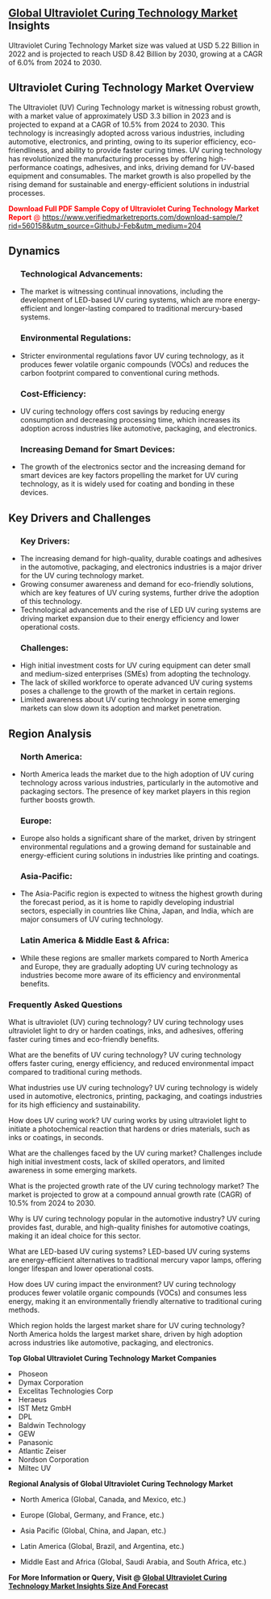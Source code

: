 <h2><a href="https://www.verifiedmarketreports.com/download-sample/?rid=560158&amp;utm_source=GithubJ&amp;utm_medium=204" target="_blank">Global Ultraviolet Curing Technology Market</a> Insights</h2><p>Ultraviolet Curing Technology Market size was valued at USD 5.22 Billion in 2022 and is projected to reach USD 8.42 Billion by 2030, growing at a CAGR of 6.0% from 2024 to 2030.</p><p> <h2>Ultraviolet Curing Technology Market Overview</h2> <p>The Ultraviolet (UV) Curing Technology market is witnessing robust growth, with a market value of approximately USD 3.3 billion in 2023 and is projected to expand at a CAGR of 10.5% from 2024 to 2030. This technology is increasingly adopted across various industries, including automotive, electronics, and printing, owing to its superior efficiency, eco-friendliness, and ability to provide faster curing times. UV curing technology has revolutionized the manufacturing processes by offering high-performance coatings, adhesives, and inks, driving demand for UV-based equipment and consumables. The market growth is also propelled by the rising demand for sustainable and energy-efficient solutions in industrial processes.</p> <p><p><span class=""><span style="color: #ff0000;"><strong>Download Full PDF Sample Copy of Ultraviolet Curing Technology Market Report</strong> @ </span><a href="https://www.verifiedmarketreports.com/download-sample/?rid=560158&amp;utm_source=GithubJ-Feb&amp;utm_medium=204" target="_blank">https://www.verifiedmarketreports.com/download-sample/?rid=560158&amp;utm_source=GithubJ-Feb&amp;utm_medium=204</a></span></p></p> <h2>Dynamics</h2> <ul> <h3>Technological Advancements:</h3> <li>The market is witnessing continual innovations, including the development of LED-based UV curing systems, which are more energy-efficient and longer-lasting compared to traditional mercury-based systems.</li> <h3>Environmental Regulations:</h3> <li>Stricter environmental regulations favor UV curing technology, as it produces fewer volatile organic compounds (VOCs) and reduces the carbon footprint compared to conventional curing methods.</li> <h3>Cost-Efficiency:</h3> <li>UV curing technology offers cost savings by reducing energy consumption and decreasing processing time, which increases its adoption across industries like automotive, packaging, and electronics.</li> <h3>Increasing Demand for Smart Devices:</h3> <li>The growth of the electronics sector and the increasing demand for smart devices are key factors propelling the market for UV curing technology, as it is widely used for coating and bonding in these devices.</li> </ul> <h2>Key Drivers and Challenges</h2> <ul> <h3>Key Drivers:</h3> <li>The increasing demand for high-quality, durable coatings and adhesives in the automotive, packaging, and electronics industries is a major driver for the UV curing technology market.</li> <li>Growing consumer awareness and demand for eco-friendly solutions, which are key features of UV curing systems, further drive the adoption of this technology.</li> <li>Technological advancements and the rise of LED UV curing systems are driving market expansion due to their energy efficiency and lower operational costs.</li> <h3>Challenges:</h3> <li>High initial investment costs for UV curing equipment can deter small and medium-sized enterprises (SMEs) from adopting the technology.</li> <li>The lack of skilled workforce to operate advanced UV curing systems poses a challenge to the growth of the market in certain regions.</li> <li>Limited awareness about UV curing technology in some emerging markets can slow down its adoption and market penetration.</li> </ul> <h2>Region Analysis</h2> <ul> <h3>North America:</h3> <li>North America leads the market due to the high adoption of UV curing technology across various industries, particularly in the automotive and packaging sectors. The presence of key market players in this region further boosts growth.</li> <h3>Europe:</h3> <li>Europe also holds a significant share of the market, driven by stringent environmental regulations and a growing demand for sustainable and energy-efficient curing solutions in industries like printing and coatings.</li> <h3>Asia-Pacific:</h3> <li>The Asia-Pacific region is expected to witness the highest growth during the forecast period, as it is home to rapidly developing industrial sectors, especially in countries like China, Japan, and India, which are major consumers of UV curing technology.</li> <h3>Latin America & Middle East & Africa:</h3> <li>While these regions are smaller markets compared to North America and Europe, they are gradually adopting UV curing technology as industries become more aware of its efficiency and environmental benefits.</li> </ul> <h3>Frequently Asked Questions</h3> <p>What is ultraviolet (UV) curing technology? UV curing technology uses ultraviolet light to dry or harden coatings, inks, and adhesives, offering faster curing times and eco-friendly benefits.</p> <p>What are the benefits of UV curing technology? UV curing technology offers faster curing, energy efficiency, and reduced environmental impact compared to traditional curing methods.</p> <p>What industries use UV curing technology? UV curing technology is widely used in automotive, electronics, printing, packaging, and coatings industries for its high efficiency and sustainability.</p> <p>How does UV curing work? UV curing works by using ultraviolet light to initiate a photochemical reaction that hardens or dries materials, such as inks or coatings, in seconds.</p> <p>What are the challenges faced by the UV curing market? Challenges include high initial investment costs, lack of skilled operators, and limited awareness in some emerging markets.</p> <p>What is the projected growth rate of the UV curing technology market? The market is projected to grow at a compound annual growth rate (CAGR) of 10.5% from 2024 to 2030.</p> <p>Why is UV curing technology popular in the automotive industry? UV curing provides fast, durable, and high-quality finishes for automotive coatings, making it an ideal choice for this sector.</p> <p>What are LED-based UV curing systems? LED-based UV curing systems are energy-efficient alternatives to traditional mercury vapor lamps, offering longer lifespan and lower operational costs.</p> <p>How does UV curing impact the environment? UV curing technology produces fewer volatile organic compounds (VOCs) and consumes less energy, making it an environmentally friendly alternative to traditional curing methods.</p> <p>Which region holds the largest market share for UV curing technology? North America holds the largest market share, driven by high adoption across industries like automotive, packaging, and electronics.</p> </p><p><strong>Top Global Ultraviolet Curing Technology Market Companies</strong></p><div data-test-id=""><p><li>Phoseon</li><li> Dymax Corporation</li><li> Excelitas Technologies Corp</li><li> Heraeus</li><li> IST Metz GmbH</li><li> DPL</li><li> Baldwin Technology</li><li> GEW</li><li> Panasonic</li><li> Atlantic Zeiser</li><li> Nordson Corporation</li><li> Miltec UV</li></p><div><strong>Regional Analysis of&nbsp;Global Ultraviolet Curing Technology Market</strong></div><ul><li dir="ltr"><p dir="ltr">North America&nbsp;(Global, Canada, and Mexico, etc.)</p></li><li dir="ltr"><p dir="ltr">Europe (Global, Germany, and France, etc.)</p></li><li dir="ltr"><p dir="ltr">Asia Pacific&nbsp;(Global, China, and Japan, etc.)</p></li><li dir="ltr"><p dir="ltr">Latin America&nbsp;(Global, Brazil, and Argentina, etc.)</p></li><li dir="ltr">Middle East and Africa&nbsp;(Global, Saudi Arabia, and South Africa, etc.)</li></ul><p><strong>For More Information or Query, Visit @&nbsp;</strong><strong><a href="https://www.verifiedmarketreports.com/product/ultraviolet-curing-technology-market-size-and-forecast/?utm_source=GithubJ&amp;utm_medium=204" target="_blank">Global Ultraviolet Curing Technology Market Insights Size And Forecast</a></strong></p></div>
